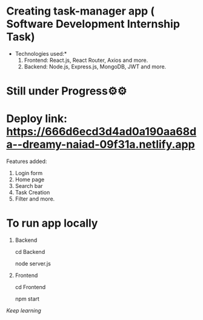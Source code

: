 # Creating task-manager app ( Software Development Internship Task)


* Technologies used:*
  1. Frontend: React.js, React Router, Axios and more.
  2. Backend: Node.js, Express.js, MongoDB, JWT and more.


# Still under Progress⚙️⚙️

# Deploy link: https://666d6ecd3d4ad0a190aa68da--dreamy-naiad-09f31a.netlify.app

Features added: 

1. Login form
2. Home page
3. Search bar
4. Task Creation
5. Filter and more.
   

# To run app locally 

1. Backend

   cd Backend

   node server.js


2. Frontend

   cd Frontend
   
   npm start



*Keep learning* 
